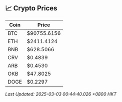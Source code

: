 ## 📈 Crypto Prices

| Coin | Price |
| ---- | ----- |
| BTC | $90755.6156 |
| ETH | $2411.4124 |
| BNB | $628.5066 |
| CRV | $0.4839 |
| ARB | $0.4530 |
| OKB | $47.8025 |
| DOGE | $0.2297 |

_Last Updated: 2025-03-03 00:44:40.026 +0800 HKT_